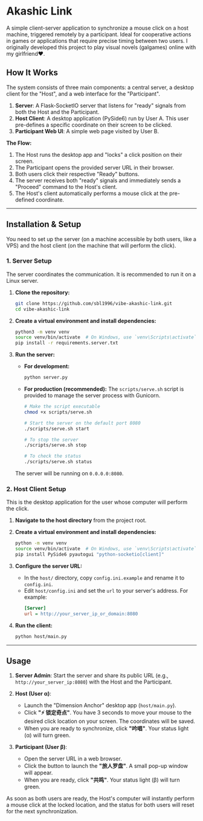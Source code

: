# Akashic Link

A simple client-server application to synchronize a mouse click on a host machine, triggered remotely by a participant. Ideal for cooperative actions in games or applications that require precise timing between two users. I originally developed this project to play visual novels (galgames) online with my girlfriend❤️.

## How It Works

The system consists of three main components: a central server, a desktop client for the "Host", and a web interface for the "Participant".

1.  **Server**: A Flask-SocketIO server that listens for "ready" signals from both the Host and the Participant.
2.  **Host Client**: A desktop application (PySide6) run by User A. This user pre-defines a specific coordinate on their screen to be clicked.
3.  **Participant Web UI**: A simple web page visited by User B.

**The Flow:**
1.  The Host runs the desktop app and "locks" a click position on their screen.
2.  The Participant opens the provided server URL in their browser.
3.  Both users click their respective "Ready" buttons.
4.  The server receives both "ready" signals and immediately sends a "Proceed" command to the Host's client.
5.  The Host's client automatically performs a mouse click at the pre-defined coordinate.

---

## Installation & Setup

You need to set up the server (on a machine accessible by both users, like a VPS) and the host client (on the machine that will perform the click).

### 1. Server Setup

The server coordinates the communication. It is recommended to run it on a Linux server.

1.  **Clone the repository:**
    ```bash
    git clone https://github.com/sbl1996/vibe-akashic-link.git
    cd vibe-akashic-link
    ```

2.  **Create a virtual environment and install dependencies:**
    ```bash
    python3 -m venv venv
    source venv/bin/activate  # On Windows, use `venv\Scripts\activate`
    pip install -r requirements.server.txt
    ```

3.  **Run the server:**
    *   **For development:**
        ```bash
        python server.py
        ```
    *   **For production (recommended):**
        The `scripts/serve.sh` script is provided to manage the server process with Gunicorn.
        ```bash
        # Make the script executable
        chmod +x scripts/serve.sh

        # Start the server on the default port 8080
        ./scripts/serve.sh start

        # To stop the server
        ./scripts/serve.sh stop

        # To check the status
        ./scripts/serve.sh status
        ```
    The server will be running on `0.0.0.0:8080`.

### 2. Host Client Setup

This is the desktop application for the user whose computer will perform the click.

1.  **Navigate to the host directory** from the project root.

2.  **Create a virtual environment and install dependencies:**
    ```bash
    python -m venv venv
    source venv/bin/activate  # On Windows, use `venv\Scripts\activate`
    pip install PySide6 pyautogui "python-socketio[client]"
    ```

3.  **Configure the server URL:**
    *   In the `host/` directory, copy `config.ini.example` and rename it to `config.ini`.
    *   Edit `host/config.ini` and set the `url` to your server's address. For example:
        ```ini
        [Server]
        url = http://your_server_ip_or_domain:8080
        ```

4.  **Run the client:**
    ```bash
    python host/main.py
    ```

---
## Usage

1.  **Server Admin**: Start the server and share its public URL (e.g., `http://your_server_ip:8080`) with the Host and the Participant.

2.  **Host (User α)**:
    *   Launch the "Dimension Anchor" desktop app (`host/main.py`).
    *   Click **"⚡️ 锁定奇点"**. You have 3 seconds to move your mouse to the desired click location on your screen. The coordinates will be saved.
    *   When you are ready to synchronize, click **"吟唱"**. Your status light (α) will turn green.

3.  **Participant (User β)**:
    *   Open the server URL in a web browser.
    *   Click the button to launch the **"旅人罗盘"**. A small pop-up window will appear.
    *   When you are ready, click **"共鸣"**. Your status light (β) will turn green.

As soon as both users are ready, the Host's computer will instantly perform a mouse click at the locked location, and the status for both users will reset for the next synchronization.